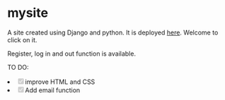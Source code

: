 # mysite

A site created using Django and python. It is deployed [here](yuxinzhao.pythonanywhere.com). Welcome to click on it.

Register, log in and out function is available. 

TO DO:
<li class="task-list-item"><input type="checkbox" id="" disabled="" class="task-list-item-checkbox" checked="">improve HTML and CSS</li>
<li class="task-list-item"><input type="checkbox" id="" disabled="" class="task-list-item-checkbox" checked="">Add email function </li>
